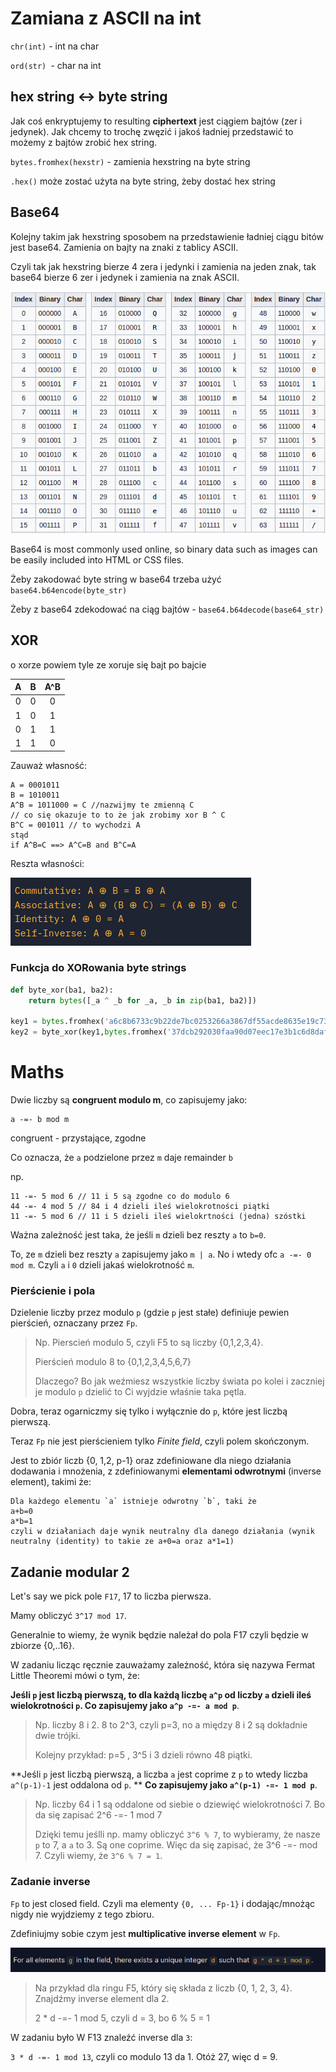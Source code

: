 # Zamiana z ASCII na int

`chr(int)` - int na char

`ord(str) `- char na int

## hex string <-> byte string

Jak coś enkryptujemy to resulting **ciphertext** jest ciągiem bajtów (zer i jedynek). Jak chcemy to trochę zwęzić i jakoś ładniej przedstawić to możemy z bajtów zrobić hex string.	

`bytes.fromhex(hexstr)` - zamienia hexstring na byte string

`.hex()` może zostać użyta na byte string, żeby dostać hex string

## Base64

Kolejny takim jak hexstring sposobem na przedstawienie ładniej ciągu bitów jest base64. Zamienia on bajty na znaki z tablicy ASCII.

Czyli tak jak hexstring bierze 4 zera i jedynki i zamienia na jeden znak, tak base64 bierze 6 zer i jedynek i zamienia na znak ASCII.

![](img/1.png)

Base64 is most commonly used online, so binary data such as images can be easily included into HTML or CSS files.

Żeby zakodować byte string w base64 trzeba użyć `base64.b64encode(byte_str)`

Żeby z base64 zdekodować na ciąg bajtów - `base64.b64decode(base64_str)`

## XOR

o xorze powiem tyle ze xoruje się bajt po bajcie

|  A   |  B   | A^B  |
| :--: | :--: | :--: |
|  0   |  0   |  0   |
|  1   |  0   |  1   |
|  0   |  1   |  1   |
|  1   |  1   |  0   |

Zauważ własność:

```
A = 0001011
B = 1010011
A^B = 1011000 = C //nazwijmy te zmienną C
// co się okazuje to to że jak zrobimy xor B ^ C
B^C = 001011 // to wychodzi A
stąd
if A^B=C ==> A^C=B and B^C=A
```

Reszta własności:

![](img/2.png)

### Funkcja do XORowania byte strings

```python
def byte_xor(ba1, ba2):
    return bytes([_a ^ _b for _a, _b in zip(ba1, ba2)])

key1 = bytes.fromhex('a6c8b6733c9b22de7bc0253266a3867df55acde8635e19c73313')
key2 = byte_xor(key1,bytes.fromhex('37dcb292030faa90d07eec17e3b1c6d8daf94c35d4c9191a5e1e'))
```



# Maths

Dwie liczby są **congruent modulo m**, co zapisujemy jako:

```
a -=- b mod m
```

congruent - przystające, zgodne

Co oznacza, że `a` podzielone przez `m` daje remainder `b`

np. 

```
11 -=- 5 mod 6 // 11 i 5 są zgodne co do modulo 6
44 -=- 4 mod 5 // 84 i 4 dzieli ileś wielokrotności piątki
11 -=- 5 mod 6 // 11 i 5 dzieli ileś wielokrtności (jedna) szóstki
```

Ważna zależność jest taka, że jeśli `m` dzieli bez reszty `a` to `b=0`.  

To, ze `m` dzieli bez reszty `a` zapisujemy jako `m | a`. No i wtedy ofc `a -=- 0 mod m`. Czyli `a` i `0` dzieli jakaś wielokrotność `m`.

### Pierścienie i pola

Dzielenie liczby przez modulo `p` (gdzie `p` jest stałe) definiuje pewien pierścień, oznaczany przez `Fp`.

> Np. Pierscień modulo 5, czyli F5 to są liczby {0,1,2,3,4}.
>
> Pierścień modulo 8 to {0,1,2,3,4,5,6,7}
>
> Dlaczego? Bo jak weźmiesz wszystkie liczby świata po kolei i zaczniej je modulo `p` dzielić to  Ci wyjdzie właśnie taka pętla.

Dobra, teraz ogarniczmy się tylko i wyłącznie do `p`, które jest liczbą pierwszą.

Teraz `Fp` nie jest pierścieniem tylko *Finite field*, czyli polem skończonym.

Jest to zbiór liczb {0, 1,2, p-1} oraz zdefiniowane dla niego działania dodawania i mnożenia, z zdefiniowanymi **elementami odwrotnymi** (inverse element), takimi że:

```
Dla każdego elementu `a` istnieje odwrotny `b`, taki że
a+b=0
a*b=1
czyli w działaniach daje wynik neutralny dla danego działania (wynik neutralny (identity) to takie ze a+0=a oraz a*1=1)
```

## Zadanie modular 2

Let's say we pick pole `F17`, 17 to liczba pierwsza.

Mamy obliczyć `3^17 mod 17`.

Generalnie to wiemy, że wynik będzie należał do pola F17 czyli będzie w zbiorze {0,..16}.

W zadaniu licząc ręcznie zauważamy zależność, która się nazywa Fermat Little Theoremi mówi o tym, że:

**Jeśli `p` jest liczbą pierwszą, to dla każdą liczbę `a^p` od liczby `a` dzieli ileś wielokrotności `p`. Co zapisujemy jako `a^p -=- a mod p`**.

>Np. liczby 8 i 2. 8 to 2^3, czyli p=3, no a między 8 i 2 są dokładnie dwie trójki.
>
>Kolejny przykład: p=5 , 3^5 i 3 dzieli równo 48 piątki.

 **Jeśli `p` jest liczbą pierwszą, a liczba `a` jest coprime z `p` to wtedy liczba `a^(p-1)-1` jest oddalona od `p`. **
**Co zapisujemy jako `a^(p-1) -=- 1 mod p`**. 

> Np. liczby 64 i 1 są oddalone od siebie o dziewięć wielokrotności 7. Bo da się zapisać 2^6 -=- 1 mod 7
>
> Dzięki temu jeślli np. mamy obliczyć `3^6 % 7`, to wybieramy, że nasze `p` to 7, a `a` to 3. Są one coprime. Więc da się zapisać, że 3^6 -=- mod 7. 
> Czyli wiemy, że `3^6 % 7 = 1`.

### Zadanie inverse 

`Fp` to jest closed field. Czyli ma elementy `{0, ... Fp-1}` i dodając/mnożąc nigdy nie wyjdziemy z tego zbioru.

Zdefiniujmy sobie czym jest **multiplicative inverse element** w `Fp`.

![](img/3.png)

> Na przykład dla ringu F5, który się składa z liczb {0, 1, 2, 3, 4}. Znajdźmy inverse element dla 2.
>
> 2 * d -=- 1 mod 5, czyli d = 3, bo 6 % 5 = 1

W zadaniu było W F13 znaleźć inverse dla `3`:

`3 * d -=- 1 mod 13`, czyli co modulo 13 da 1. Otóż 27, więc d = 9.

